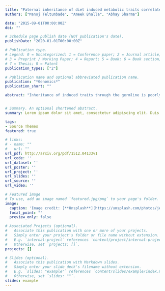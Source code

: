 ```yaml
---
title: "Paternal inheritance of diet induced metabolic traits correlates with germline regulation of diet induced coding gene expression"
authors: ["Manoj Teltumbade", "Ameek Bhalla", "Abhay Sharma"]

date: "2015-09-01T00:00:00Z"
doi: ""

# Schedule page publish date (NOT publication's date).
publishDate: "2020-01-01T00:00:00Z"

# Publication type.
# Legend: 0 = Uncategorized; 1 = Conference paper; 2 = Journal article;
# 3 = Preprint / Working Paper; 4 = Report; 5 = Book; 6 = Book section;
# 7 = Thesis; 8 = Patent
publication_types: ["2"]

# Publication name and optional abbreviated publication name.
publication: "*Genomics*"
publication_short: ""

abstract: "Inheritance of induced traits through the germline is poorly understood and controversial. The ideal evidence correlating induced and inherited traits with germline gene expression remains largely obscure. Using a Drosophila coding transcriptome level model of paternal high sugar diet induced alterations in triglyceride levels across generations, in conjunction with pre-existing data, we show here highly significant overlap of differentially expressed genes between the ancestral generation, the resulting sperm and embryos, and the future generation individuals. Further, gene ontology and literature-wide overrepresentation analysis reveal association of lipid and carbohydrate metabolism, and immune response, besides others, with differentially expressed genes in the above samples. Analysis of available mouse data on inheritance of diet induced metabolic traits also revealed a similar correlation. Our results support a causal role of sperm borne mRNAs in inheritance of acquired characteristics, consistent with the evidence that these mRNAs are delivered to the oocyte and influence embryonic development."


# Summary. An optional shortened abstract.
summary: Lorem ipsum dolor sit amet, consectetur adipiscing elit. Duis posuere tellus ac convallis placerat. Proin tincidunt magna sed ex sollicitudin condimentum.

tags:
- Source Themes
featured: true

# links:
# - name: ""
#   url: ""
url_pdf: http://arxiv.org/pdf/1512.04133v1
url_code: ''
url_dataset: ''
url_poster: ''
url_project: ''
url_slides: ''
url_source: ''
url_video: ''

# Featured image
# To use, add an image named `featured.jpg/png` to your page's folder. 
image:
  caption: 'Image credit: [**Unsplash**](https://unsplash.com/photos/jdD8gXaTZsc)'
  focal_point: ""
  preview_only: false

# Associated Projects (optional).
#   Associate this publication with one or more of your projects.
#   Simply enter your project's folder or file name without extension.
#   E.g. `internal-project` references `content/project/internal-project/index.md`.
#   Otherwise, set `projects: []`.
projects: []

# Slides (optional).
#   Associate this publication with Markdown slides.
#   Simply enter your slide deck's filename without extension.
#   E.g. `slides: "example"` references `content/slides/example/index.md`.
#   Otherwise, set `slides: ""`.
slides: example
---
```


